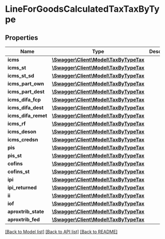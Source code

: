 # LineForGoodsCalculatedTaxTaxByType

## Properties
Name | Type | Description | Notes
------------ | ------------- | ------------- | -------------
**icms** | [**\Swagger\Client\Model\TaxByTypeTax**](TaxByTypeTax.md) |  | [optional] 
**icms_st** | [**\Swagger\Client\Model\TaxByTypeTax**](TaxByTypeTax.md) |  | [optional] 
**icms_st_sd** | [**\Swagger\Client\Model\TaxByTypeTax**](TaxByTypeTax.md) |  | [optional] 
**icms_part_own** | [**\Swagger\Client\Model\TaxByTypeTax**](TaxByTypeTax.md) |  | [optional] 
**icms_part_dest** | [**\Swagger\Client\Model\TaxByTypeTax**](TaxByTypeTax.md) |  | [optional] 
**icms_difa_fcp** | [**\Swagger\Client\Model\TaxByTypeTax**](TaxByTypeTax.md) |  | [optional] 
**icms_difa_dest** | [**\Swagger\Client\Model\TaxByTypeTax**](TaxByTypeTax.md) |  | [optional] 
**icms_difa_remet** | [**\Swagger\Client\Model\TaxByTypeTax**](TaxByTypeTax.md) |  | [optional] 
**icms_rf** | [**\Swagger\Client\Model\TaxByTypeTax**](TaxByTypeTax.md) |  | [optional] 
**icms_deson** | [**\Swagger\Client\Model\TaxByTypeTax**](TaxByTypeTax.md) |  | [optional] 
**icms_credsn** | [**\Swagger\Client\Model\TaxByTypeTax**](TaxByTypeTax.md) |  | [optional] 
**pis** | [**\Swagger\Client\Model\TaxByTypeTax**](TaxByTypeTax.md) |  | [optional] 
**pis_st** | [**\Swagger\Client\Model\TaxByTypeTax**](TaxByTypeTax.md) |  | [optional] 
**cofins** | [**\Swagger\Client\Model\TaxByTypeTax**](TaxByTypeTax.md) |  | [optional] 
**cofins_st** | [**\Swagger\Client\Model\TaxByTypeTax**](TaxByTypeTax.md) |  | [optional] 
**ipi** | [**\Swagger\Client\Model\TaxByTypeTax**](TaxByTypeTax.md) |  | [optional] 
**ipi_returned** | [**\Swagger\Client\Model\TaxByTypeTax**](TaxByTypeTax.md) |  | [optional] 
**ii** | [**\Swagger\Client\Model\TaxByTypeTax**](TaxByTypeTax.md) |  | [optional] 
**iof** | [**\Swagger\Client\Model\TaxByTypeTax**](TaxByTypeTax.md) |  | [optional] 
**aproxtrib_state** | [**\Swagger\Client\Model\TaxByTypeTax**](TaxByTypeTax.md) |  | [optional] 
**aproxtrib_fed** | [**\Swagger\Client\Model\TaxByTypeTax**](TaxByTypeTax.md) |  | [optional] 

[[Back to Model list]](../README.md#documentation-for-models) [[Back to API list]](../README.md#documentation-for-api-endpoints) [[Back to README]](../README.md)


